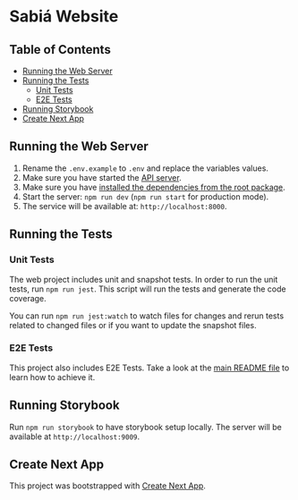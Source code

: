 # Sabiá Website

## Table of Contents

- [Running the Web Server](#running-the-web-server)
- [Running the Tests](#running-the-tests)
  - [Unit Tests](#unit-tests)
  - [E2E Tests](#e2e-tests)
- [Running Storybook](#running-storybook)
- [Create Next App](#create-react-app)

## Running the Web Server

1. Rename the `.env.example` to `.env` and replace the variables values.
2. Make sure you have started the [API server](../api/README.md).
3. Make sure you have [installed the dependencies from the root package](../../README.md#rocket-get-up-and-running).
4. Start the server: `npm run dev` (`npm run start` for production mode).
5. The service will be available at: `http://localhost:8000`.

## Running the Tests

### Unit Tests

The web project includes unit and snapshot tests. In order to run the unit tests, run `npm run jest`. This script will run the tests and generate the code coverage.

You can run `npm run jest:watch` to watch files for changes and rerun tests related to changed files or if you want to update the snapshot files.

### E2E Tests

This project also includes E2E Tests. Take a look at the [main README file](../../README.md##e2e-tests) to learn how to achieve it.

## Running Storybook

Run `npm run storybook` to have storybook setup locally. The server will be available at `http://localhost:9009`.

## Create Next App

This project was bootstrapped with [Create Next App](https://github.com/zeit/next.js/tree/canary/packages/create-next-app).
